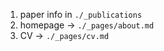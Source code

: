 1. paper info in ```./_publications```
2. homepage -> ```./_pages/about.md```
3. CV -> ```./_pages/cv.md```